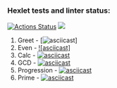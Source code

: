 ### Hexlet tests and linter status:
[![Actions Status](https://github.com/6aobab/java-project-61/actions/workflows/hexlet-check.yml/badge.svg)](https://github.com/6aobab/java-project-61/actions)
<a href="https://codeclimate.com/github/6aobab/java-project-61/maintainability"><img src="https://api.codeclimate.com/v1/badges/3ba169ba8e29f40dc1c5/maintainability" /></a>
1) Greet - [![asciicast]({https://asciinema.org/a/QJKyr2ANCKR14n58TU7iEm3l9}.svg)]
2) Even - [![asciicast]]({https://asciinema.org/a/O4Kr8HUHl4rx3wO5ASFIeZzJ3})
3) Calc - [![asciicast]({https://asciinema.org/a/RzWmxyBEqnbbnbUv2QSRZv4vS}.svg)]({https://asciinema.org/a/RzWmxyBEqnbbnbUv2QSRZv4vS})
4) GCD - [![asciicast]({https://asciinema.org/a/cll86rnVW2FDxToUdS2zGIDDC}.svg)]({https://asciinema.org/a/cll86rnVW2FDxToUdS2zGIDDC})
5) Progression - [![asciicast]({https://asciinema.org/a/BANqWzgBTkxQRdmmssuYPZ4QR}.svg)]({https://asciinema.org/a/BANqWzgBTkxQRdmmssuYPZ4QR})
6) Prime - [![asciicast]({https://asciinema.org/a/neNyWR6gpif7ib50ZrDV59DtD}.svg)]({https://asciinema.org/a/neNyWR6gpif7ib50ZrDV59DtD})
